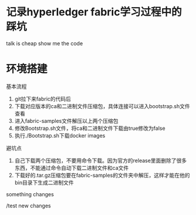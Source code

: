 记录hyperledger fabric学习过程中的踩坑
======================
talk is cheap show me the code

# 环境搭建
基本流程
1. git拉下来fabric的代码后
2. 下载对应版本的ca和二进制文件压缩包，具体连接可以进入bootstrap.sh文件查看
3. 进入fabric-samples文件解压以上两个压缩包
4. 修改Bootstrap.sh文件，将ca和二进制文件下载由true修改为false
5. 执行./Bootstrap.sh下载docker images


避坑点
1. 自己下载两个压缩包，不要用命令下载。因为官方的release里面删除了很多东西，不能通过命令自动下载二进制文件和ca文件
2. 下载好的.tar.gz压缩包要在fabric-samples的文件夹中解压，这样才能在他的bin目录下生成二进制文件

something changes

/test new changes